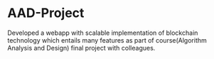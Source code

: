 # AAD-Project
Developed a webapp with scalable implementation of blockchain technology which entails many features as part of course(Algorithm Analysis and Design) final project with colleagues.
